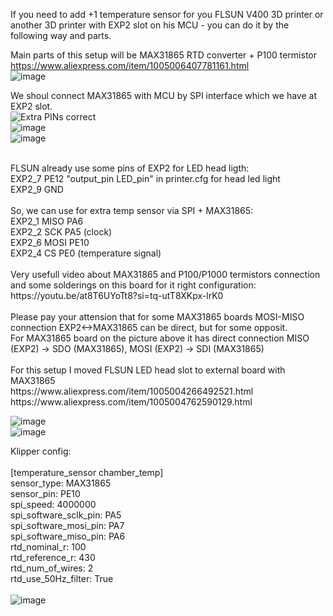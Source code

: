 If you need to add +1 temperature sensor for you FLSUN V400 3D printer or another 3D printer with EXP2 slot on his MCU - you can do it by the following way and parts.

Main parts of this setup will be MAX31865 RTD converter + P100 termistor </br>
https://www.aliexpress.com/item/1005006407781161.html </br>
![image](https://github.com/ViktorDiy/FLSUN-V400-extra-temperature-sensor-by-EXP2-slot-plus-MAX31865-RTD-converter/assets/147925158/da7cad7d-1edc-411e-a266-3346f7d45dbc) </br>

We shoul connect MAX31865 with MCU by SPI interface which we have at EXP2 slot. </br>
![Extra PINs correct](https://github.com/ViktorDiy/FLSUN-V400-extra-temperature-sensor-by-EXP2-slot-plus-MAX31865-RTD-converter/assets/147925158/2efb4fd9-5866-44d4-b24e-303d0c9d6979) </br>
![image](https://github.com/ViktorDiy/FLSUN-V400-extra-temperature-sensor-by-EXP2-slot-plus-MAX31865-RTD-converter/assets/147925158/49e8fc11-c520-450e-9f7e-2459e9f9c6cf) </br>
![image](https://github.com/ViktorDiy/FLSUN-V400-extra-temperature-sensor-by-EXP2-slot-plus-MAX31865-RTD-converter/assets/147925158/142316c9-ae49-4dd8-ba25-2486d59fcf1f)</br>

</br>
FLSUN already use some pins of EXP2 for LED head ligth:</br>
EXP2_7 PE12 "output_pin LED_pin" in printer.cfg for head led light</br>
EXP2_9 GND</br>
</br>
So, we can use for extra temp sensor via SPI + MAX31865:</br>
EXP2_1 MISO PA6</br>
EXP2_2 SCK PA5 (clock)</br>
EXP2_6 MOSI PE10</br>
EXP2_4 CS PE0 (temperature signal)</br>
</br>
Very usefull video about MAX31865 and P100/P1000 termistors connection and some solderings on this board for it right configuration:</br>
https://youtu.be/at8T6UYoTt8?si=tq-utT8XKpx-lrK0 </br>
</br>
Please pay your attension that for some MAX31865 boards MOSI-MISO connection  EXP2<->MAX31865 can be direct, but for some opposit. </br>
For MAX31865 board on the picture above it has direct connection MISO (EXP2) -> SDO (MAX31865), MOSI (EXP2) -> SDI (MAX31865) </br>
</br>
For this setup I moved FLSUN LED head slot to external board with MAX31865 </br>
https://www.aliexpress.com/item/1005004266492521.html </br>
https://www.aliexpress.com/item/1005004762590129.html </br>
  
![image](https://github.com/ViktorDiy/FLSUN-V400-extra-temperature-sensor-by-EXP2-slot-plus-MAX31865-RTD-converter/assets/147925158/4a373463-98c3-4d7e-a673-1fac8ed7eeaa) </br>
![image](https://github.com/ViktorDiy/FLSUN-V400-extra-temperature-sensor-by-EXP2-slot-plus-MAX31865-RTD-converter/assets/147925158/8142f2ec-fcc3-49bb-8799-1a9bf57f4728) </br>

Klipper config:</br>
</br>
[temperature_sensor chamber_temp] </br>
sensor_type: MAX31865 </br>
sensor_pin: PE10 </br>
spi_speed: 4000000 </br>
spi_software_sclk_pin: PA5 </br>
spi_software_mosi_pin: PA7 </br>
spi_software_miso_pin: PA6 </br>
rtd_nominal_r: 100 </br>
rtd_reference_r: 430 </br>
rtd_num_of_wires: 2 </br>
rtd_use_50Hz_filter: True </br>
</br>
![image](https://github.com/ViktorDiy/FLSUN-V400-extra-temperature-sensor-by-EXP2-slot-plus-MAX31865-RTD-converter/assets/147925158/ef00557b-74a5-47d7-820c-4ed2c863d086)






